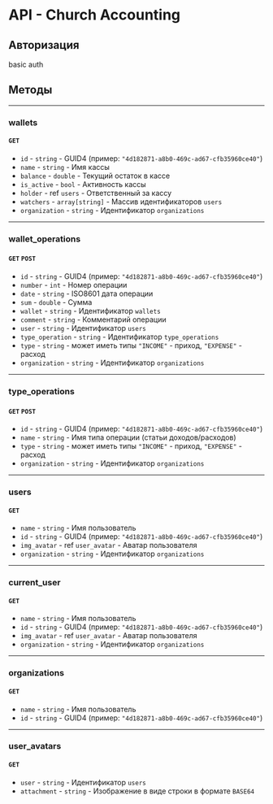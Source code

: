 # API - Church Accounting
## Авторизация
basic auth

## Методы

---
### wallets
#### `GET`
* `id` - `string` - GUID4 (пример: `"4d182871-a8b0-469c-ad67-cfb35960ce40"`)
* `name` - `string` - Имя кассы
* `balance` - `double` - Текущий остаток в кассе
* `is_active` - `bool` - Активность кассы
* `holder` - ref `users` - Ответственный за кассу
* `watchers` - `array[string]` - Массив идентификаторов `users`
* `organization` - `string` - Идентификатор `organizations`
---

### wallet_operations
#### `GET` `POST`
* `id` - `string` - GUID4 (пример: `"4d182871-a8b0-469c-ad67-cfb35960ce40"`)
* `number` - `int` - Номер операции
* `date` - `string` - ISO8601 дата операции
* `sum` - `double` - Сумма
* `wallet` - `string` - Идентификатор `wallets`
* `comment` - `string` - Комментарий операции
* `user` - `string` - Идентификатор `users`
* `type_operation` - `string` - Идентификатор `type_operations`
* `type` - `string` - может иметь типы `"INCOME"` - приход, `"EXPENSE"` - расход
* `organization` - `string` - Идентификатор `organizations`

---
### type_operations
#### `GET` `POST`
* `id` - `string` - GUID4 (пример: `"4d182871-a8b0-469c-ad67-cfb35960ce40"`)
* `name` - `string` - Имя типа операции (статьи доходов/расходов)
* `type` - `string` - может иметь типы `"INCOME"` - приход, `"EXPENSE"` - расход 
* `organization` - `string` - Идентификатор `organizations`

---
### users
#### `GET`
* `name` - `string` - Имя пользователь
* `id` - `string` - GUID4 (пример: `"4d182871-a8b0-469c-ad67-cfb35960ce40"`)
* `img_avatar` - ref `user_avatar` - Аватар пользователя
* `organization` - `string` - Идентификатор `organizations`

---
### current_user
#### `GET`
* `name` - `string` - Имя пользователь
* `id` - `string` - GUID4 (пример: `"4d182871-a8b0-469c-ad67-cfb35960ce40"`)
* `img_avatar` - ref `user_avatar` - Аватар пользователя
* `organization` - `string` - Идентификатор `organizations`
    
---
### organizations
#### `GET`
* `name` - `string` - Имя пользователь
* `id` - `string` - GUID4 (пример: `"4d182871-a8b0-469c-ad67-cfb35960ce40"`)

---
### user_avatars
#### `GET`
* `user` - `string` - Идентификатор `users`
* `attachment` - `string` - Изображение в виде строки в формате `BASE64`



